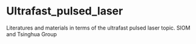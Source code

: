 # Ultrafast_pulsed_laser
Literatures and materials in terms of the ultrafast pulsed laser topic.
SIOM and Tsinghua Group
